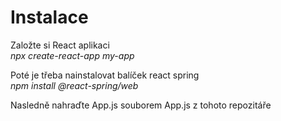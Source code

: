 # Instalace

Založte si React aplikaci <br>
  <i>npx create-react-app my-app</i>

Poté je třeba nainstalovat balíček react spring <br>
  <i>npm install @react-spring/web</i>

Nasledně nahraďte App.js souborem App.js z tohoto repozitáře
